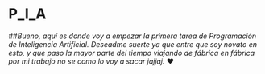 # P_I_A

##*Bueno, aquí es donde voy a empezar la primera tarea de Programación de Inteligencia Artificial. Deseadme suerte ya que entre que soy novato en esto, y que paso la mayor parte del tiempo viajando de fábrica en fábrica por mi trabajo no se como lo voy a sacar jajjaj.*	:heart:

